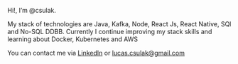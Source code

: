Hi!, I’m @csulak. 

My stack of technologies are Java, Kafka, Node, React Js, React Native, SQl and No-SQL DDBB.
Currently I continue improving my stack skills and learning about Docker, Kubernetes and AWS

You can contact me via [LinkedIn]( https://www.linkedin.com/in/lucas-csulak ) or lucas.csulak@gmail.com

